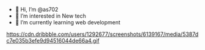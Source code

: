 - 👋 Hi, I’m @as702
- 👀 I’m interested in New tech
- 🌱 I’m currently learning web development


<!---
as702/as702 is a ✨ special ✨ repository because its `README.md` (this file) appears on your GitHub profile.
You can click the Preview link to take a look at your changes.
--->
https://cdn.dribbble.com/users/1292677/screenshots/6139167/media/5387dc7e035b3efe9d94516044de66a4.gif
